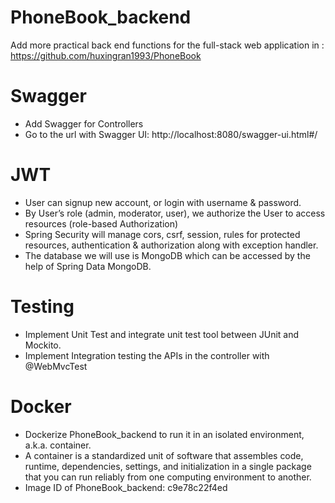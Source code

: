 # PhoneBook_backend
Add more practical back end functions for the full-stack web application in : https://github.com/huxingran1993/PhoneBook

# Swagger
- Add Swagger for Controllers
- Go to the url with Swagger UI: http://localhost:8080/swagger-ui.html#/

# JWT
- User can signup new account, or login with username & password.
- By User’s role (admin, moderator, user), we authorize the User to access resources (role-based Authorization)
- Spring Security will manage cors, csrf, session, rules for protected resources, authentication & authorization along with exception handler.
- The database we will use is MongoDB which can be accessed by the help of Spring Data MongoDB.

# Testing
- Implement Unit Test and integrate unit test tool between JUnit and Mockito.
- Implement Integration testing the APIs in the controller with @WebMvcTest

# Docker
- Dockerize PhoneBook_backend to run it in an isolated environment, a.k.a. container.
- A container is a standardized unit of software that assembles code, runtime, dependencies, settings, and initialization in a single package that you can run reliably from one computing environment to another. 
- Image ID of PhoneBook_backend: c9e78c22f4ed
